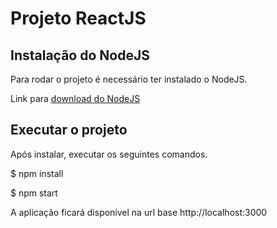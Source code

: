 # Projeto ReactJS

## Instalação do NodeJS

Para rodar o projeto é necessário ter instalado o NodeJS.

Link para [download do NodeJS](https://nodejs.org/pt-br/)

## Executar o projeto

Após instalar, executar os seguintes comandos.

$ npm install

$ npm start

A aplicação ficará disponível na url base http://localhost:3000
